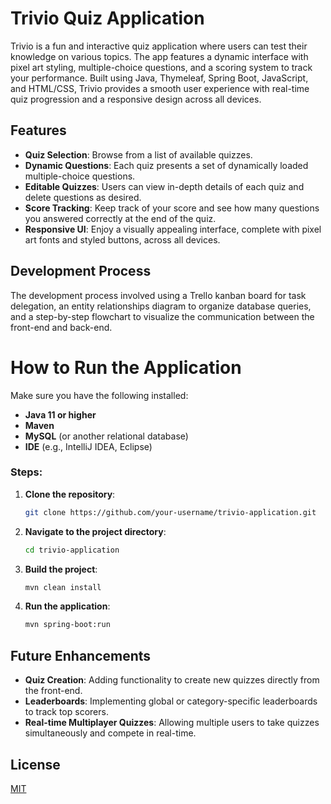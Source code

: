 
# Trivio Quiz Application

Trivio is a fun and interactive quiz application where users can test their knowledge on various topics. The app features a dynamic interface with pixel art styling, multiple-choice questions, and a scoring system to track your performance. Built using Java, Thymeleaf, Spring Boot, JavaScript, and HTML/CSS, Trivio provides a smooth user experience with real-time quiz progression and a responsive design across all devices.


## Features

- **Quiz Selection**: Browse from a list of available quizzes.
- **Dynamic Questions**: Each quiz presents a set of dynamically loaded multiple-choice questions.
- **Editable Quizzes**: Users can view in-depth details of each quiz and delete questions as desired.
- **Score Tracking**: Keep track of your score and see how many questions you answered correctly at the end of the quiz.
- **Responsive UI**: Enjoy a visually appealing interface, complete with pixel art fonts and styled buttons, across all devices.


## Development Process

The development process involved using a Trello kanban board for task delegation, an entity relationships diagram to organize database queries, and a step-by-step flowchart to visualize the communication between the front-end and back-end.
# How to Run the Application

Make sure you have the following installed:

- **Java 11 or higher**
- **Maven**
- **MySQL** (or another relational database)
- **IDE** (e.g., IntelliJ IDEA, Eclipse)

### Steps:

1. **Clone the repository**:
   ```bash
   git clone https://github.com/your-username/trivio-application.git
2. **Navigate to the project directory**:
   ```bash
   cd trivio-application
3. **Build the project**:
    ```bash
   mvn clean install
4. **Run the application**:
   ```bash
   mvn spring-boot:run


## Future Enhancements

- **Quiz Creation**: Adding functionality to create new quizzes directly from the front-end.
- **Leaderboards**: Implementing global or category-specific leaderboards to track top scorers.
- **Real-time Multiplayer Quizzes**: Allowing multiple users to take quizzes simultaneously and compete in real-time.
## License

[MIT](https://choosealicense.com/licenses/mit/)

